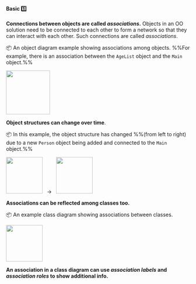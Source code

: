 <link rel="stylesheet" href="{{baseUrl}}/css/textbook.css">

<div class="website-content">

<div id="title">

#### Basic :one:

</div>

<div id="body">

**Connections between objects are called _associations_.** Objects in an OO solution need to be connected to each other to form a network so that they can interact with each other. Such connections are called _associations_.

<dynamic-panel bottom-switch src="../../../uml/objectDiagrams/objectStructures/full.md" header=":mortar_board: UML &rarr; Object Diagrams &rarr; Object Structures"></dynamic-panel>

<p/>

<tip-box>

:package: An object diagram example showing associations among objects. %%For example, there is an association between the `AgeList` object and the `Main` object.%%

<img src="{{baseUrl}}/oopDesign/associations/basic/images/completeStructure.png" height="120" />

</tip-box>

**Object structures can change over time**.

<tip-box>

:package: In this example, the object structure has changed %%(from left to right) due to a new `Person` object being added and connected to the `Main` object.%%

<img src="{{baseUrl}}/oopDesign/associations/basic/images/ageListCalculator.png" height="100" /> &nbsp; &rarr; &nbsp; 
<img src="{{baseUrl}}/oopDesign/associations/basic/images/ageListCalculatorAdam.png" height="100" />

</tip-box>

**Associations can be reflected among classes too.**

<dynamic-panel bottom-switch src="../../../uml/classDiagrams/associations/basic/full.md" header=":mortar_board: UML &rarr; Class Diagrams &rarr; Associations &rarr; Basic"/>

<tip-box> 

:package: An example class diagram showing associations between classes.

<img src="{{baseUrl}}/oopDesign/associations/basic/images/ageListCalculatorPerson.png" height="100" />
<p/>

</tip-box>

**An association in a class diagram can use _association labels_ and _association roles_ to show additional info.**

<dynamic-panel bottom-switch src="../../../uml/classDiagrams/associations/labels/full.md" header=":mortar_board: UML &rarr; Class Diagrams &rarr; Associations &rarr; Labels"/>
<dynamic-panel bottom-switch src="../../../uml/classDiagrams/associations/roles/full.md" header=":mortar_board: UML &rarr; Class Diagrams &rarr; Associations &rarr; Roles"/>

<p/>

</div>

<div id="extras">
<div>

</div>
